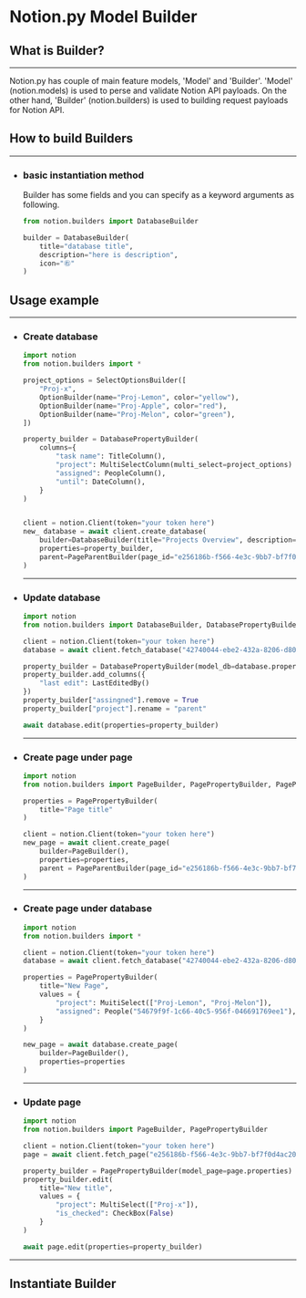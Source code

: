 # Notion.py Model Builder

## What is Builder?
---
Notion.py has couple of main feature models, 'Model' and 'Builder'. 'Model' (notion.models) is used to perse and validate Notion API payloads. On the other hand, 'Builder' (notion.builders) is used to building request payloads for Notion API.

## How to build Builders
---
- ### basic instantiation method
    Builder has some fields and you can specify as a keyword arguments as following.
    ```py
    from notion.builders import DatabaseBuilder

    builder = DatabaseBuilder(
        title="database title",
        description="here is description",
        icon="㊨"
    )
    ```

## Usage example 
---
- ### Create database
    ```py
    import notion
    from notion.builders import *

    project_options = SelectOptionsBuilder([
        "Proj-x",
        OptionBuilder(name="Proj-Lemon", color="yellow"),
        OptionBuilder(name="Proj-Apple", color="red"),
        OptionBuilder(name="Proj-Melon", color="green"),
    ])

    property_builder = DatabasePropertyBuilder(
        columns={
            "task name": TitleColumn(),
            "project": MultiSelectColumn(multi_select=project_options)
            "assigned": PeopleColumn(),
            "until": DateColumn(),
        }
    )


    client = notion.Client(token="your token here")
    new_ database = await client.create_database(
        builder=DatabaseBuilder(title="Projects Overview", description="summation of tasks."),
        properties=property_builder,
        parent=PageParentBuilder(page_id="e256186b-f566-4e3c-9bb7-bf7f0d4ac20a")
    )
    ```
    ---
- ### Update database
    ```py
    import notion
    from notion.builders import DatabaseBuilder, DatabasePropertyBuilder

    client = notion.Client(token="your token here")
    database = await client.fetch_database("42740044-ebe2-432a-8206-d806bfd41689")

    property_builder = DatabasePropertyBuilder(model_db=database.properties)
    property_builder.add_columns({
        "last edit": LastEditedBy()
    })
    property_builder["assingned"].remove = True
    property_builder["project"].rename = "parent"

    await database.edit(properties=property_builder)
    ```
    ---
- ### Create page under page
    ```py
    import notion
    from notion.builders import PageBuilder, PagePropertyBuilder, PageParentBuilder, Title

    properties = PagePropertyBuilder(
        title="Page title"
    )

    client = notion.Client(token="your token here")
    new_page = await client.create_page(
        builder=PageBuilder(),
        properties=properties,
        parent = PageParentBuilder(page_id="e256186b-f566-4e3c-9bb7-bf7f0d4ac20a")
    )
    ```
    ---
- ### Create page under database
    ```py
    import notion
    from notion.builders import *

    client = notion.Client(token="your token here")
    database = await client.fetch_database("42740044-ebe2-432a-8206-d806bfd41689")

    properties = PagePropertyBuilder(
        title="New Page",
        values = {
            "project": MuitiSelect(["Proj-Lemon", "Proj-Melon"]),
            "assigned": People("54679f9f-1c66-40c5-956f-046691769ee1"), # user UUID
        }
    )

    new_page = await database.create_page(
        builder=PageBuilder(),
        properties=properties
    )
    ```
    ---
- ### Update page
    ```py
    import notion
    from notion.builders import PageBuilder, PagePropertyBuilder

    client = notion.Client(token="your token here")
    page = await client.fetch_page("e256186b-f566-4e3c-9bb7-bf7f0d4ac20a")

    property_builder = PagePropertyBuilder(model_page=page.properties)
    property_builder.edit(
        title="New title",
        values = {
            "project": MultiSelect(["Proj-x"]),
            "is_checked": CheckBox(False)
        }
    )

    await page.edit(properties=property_builder)
    ```

---
## Instantiate Builder
